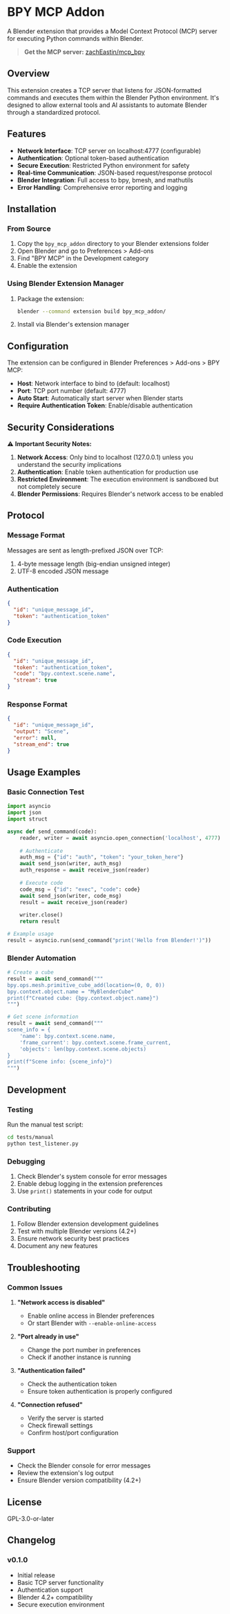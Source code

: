 # BPY MCP Addon

A Blender extension that provides a Model Context Protocol (MCP) server for executing Python commands within Blender.

> **Get the MCP server:** [zachEastin/mcp_bpy](https://github.com/zachEastin/mcp_bpy)

## Overview

This extension creates a TCP server that listens for JSON-formatted commands and executes them within the Blender Python environment. It's designed to allow external tools and AI assistants to automate Blender through a standardized protocol.

## Features

- **Network Interface**: TCP server on localhost:4777 (configurable)
- **Authentication**: Optional token-based authentication
- **Secure Execution**: Restricted Python environment for safety
- **Real-time Communication**: JSON-based request/response protocol
- **Blender Integration**: Full access to bpy, bmesh, and mathutils
- **Error Handling**: Comprehensive error reporting and logging

## Installation

### From Source

1. Copy the `bpy_mcp_addon` directory to your Blender extensions folder
2. Open Blender and go to Preferences > Add-ons
3. Find "BPY MCP" in the Development category
4. Enable the extension

### Using Blender Extension Manager

1. Package the extension:
   ```bash
   blender --command extension build bpy_mcp_addon/
   ```
2. Install via Blender's extension manager

## Configuration

The extension can be configured in Blender Preferences > Add-ons > BPY MCP:

- **Host**: Network interface to bind to (default: localhost)
- **Port**: TCP port number (default: 4777)
- **Auto Start**: Automatically start server when Blender starts
- **Require Authentication Token**: Enable/disable authentication

## Security Considerations

⚠️ **Important Security Notes:**

1. **Network Access**: Only bind to localhost (127.0.0.1) unless you understand the security implications
2. **Authentication**: Enable token authentication for production use
3. **Restricted Environment**: The execution environment is sandboxed but not completely secure
4. **Blender Permissions**: Requires Blender's network access to be enabled

## Protocol

### Message Format

Messages are sent as length-prefixed JSON over TCP:

1. 4-byte message length (big-endian unsigned integer)
2. UTF-8 encoded JSON message

### Authentication

```json
{
  "id": "unique_message_id",
  "token": "authentication_token"
}
```

### Code Execution

```json
{
  "id": "unique_message_id",
  "token": "authentication_token",
  "code": "bpy.context.scene.name",
  "stream": true
}
```

### Response Format

```json
{
  "id": "unique_message_id",
  "output": "Scene",
  "error": null,
  "stream_end": true
}
```

## Usage Examples

### Basic Connection Test

```python
import asyncio
import json
import struct

async def send_command(code):
    reader, writer = await asyncio.open_connection('localhost', 4777)
    
    # Authenticate
    auth_msg = {"id": "auth", "token": "your_token_here"}
    await send_json(writer, auth_msg)
    auth_response = await receive_json(reader)
    
    # Execute code
    code_msg = {"id": "exec", "code": code}
    await send_json(writer, code_msg)
    result = await receive_json(reader)
    
    writer.close()
    return result

# Example usage
result = asyncio.run(send_command("print('Hello from Blender!')"))
```

### Blender Automation

```python
# Create a cube
result = await send_command("""
bpy.ops.mesh.primitive_cube_add(location=(0, 0, 0))
bpy.context.object.name = "MyBlenderCube"
print(f"Created cube: {bpy.context.object.name}")
""")

# Get scene information
result = await send_command("""
scene_info = {
    'name': bpy.context.scene.name,
    'frame_current': bpy.context.scene.frame_current,
    'objects': len(bpy.context.scene.objects)
}
print(f"Scene info: {scene_info}")
""")
```

## Development

### Testing

Run the manual test script:

```bash
cd tests/manual
python test_listener.py
```

### Debugging

1. Check Blender's system console for error messages
2. Enable debug logging in the extension preferences
3. Use `print()` statements in your code for output

### Contributing

1. Follow Blender extension development guidelines
2. Test with multiple Blender versions (4.2+)
3. Ensure network security best practices
4. Document any new features

## Troubleshooting

### Common Issues

1. **"Network access is disabled"**
   - Enable online access in Blender preferences
   - Or start Blender with `--enable-online-access`

2. **"Port already in use"**
   - Change the port number in preferences
   - Check if another instance is running

3. **"Authentication failed"**
   - Check the authentication token
   - Ensure token authentication is properly configured

4. **"Connection refused"**
   - Verify the server is started
   - Check firewall settings
   - Confirm host/port configuration

### Support

- Check the Blender console for error messages
- Review the extension's log output
- Ensure Blender version compatibility (4.2+)

## License

GPL-3.0-or-later

## Changelog

### v0.1.0

- Initial release
- Basic TCP server functionality
- Authentication support
- Blender 4.2+ compatibility
- Secure execution environment
